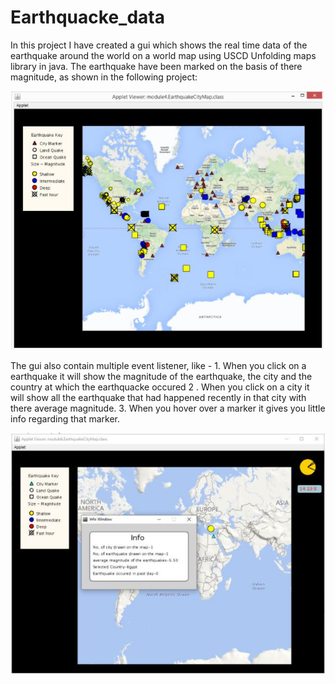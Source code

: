 # Earthquacke_data
In this project I have created a gui which shows the real time data of the earthquake around the world on a world map using USCD Unfolding maps library in java. The earthquake have been marked on the basis of there magnitude, as shown in the following project:
<p align="center"><img src="https://github.com/pradeepsh2203/Earthquacke_data/blob/main/images/demo1.JPG" ></p>
The gui also contain multiple event listener, like -
1. When you click on a earthquake it will show the magnitude of the earthquake, the city and the country at which the earthquacke occured
2 . When you click on a city it will show all the earthquake that had happened recently in that city with there average magnitude.
3. When you hover over a marker it gives you little info regarding that marker.
<p align="center" ><img  src="https://github.com/pradeepsh2203/Earthquacke_data/blob/main/images/demo2.JPG" ></p>
